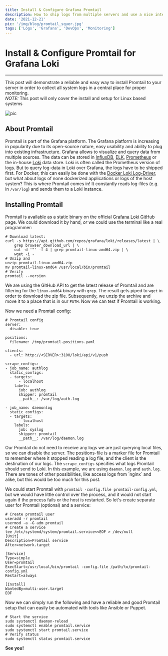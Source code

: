 ```yaml
---
title: Install & Configure Grafana Promtail
description: How to ship logs from multiple servers and use a nice interface to query access logs? Promtail is the right tool in order to use the powerful Grafana platform. 
date: '2021-12-21'
pic: '/img/blog/promtail_squer.jpg'
tags: ['Logs', 'Grafana', 'DevOps', 'Monitoring']
---
```


# Install & Configure Promtail for Grafana Loki
---
This post will demonstrate a reliable and easy way to install Promtail to your server in order to collect all system logs in a central place for proper monitoring.  
*NOTE:* This post will only cover the install and setup for Linux based systems

![pic](/img/blog/promtail.jpg)


## About Promtail
Promtail is part of the Grafana platform. The Grafana platform is increasing in popularity due to its open-source nature, easy usability and ability to plug into existing infrastructure. Grafana allows to visualize and query data from multiple sources. The data can be stored in [InfluxDB](https://grafana.com/docs/grafana/latest/datasources/influxdb/), [ELK](https://grafana.com/docs/grafana/latest/datasources/elasticsearch/), [Prometheus](https://grafana.com/docs/grafana/latest/datasources/prometheus/) or the in-house [Loki](https://grafana.com/docs/loki/latest/) data store. Loki is often called the Prometheus version of logs. But to query log-data in Loki over Grafana, the logs have to be shipped first. For Docker, this can easily be done with the [Docker Loki Log-Driver](https://grafana.com/docs/loki/latest/), but what about logs of none dockerized applications or logs of the host system? This is where Promtail comes in! It constantly reads log-files (e.g. in `/var/log`) and sends them to a Loki instance.

## Installing Promtail
Promtail is available as a static binary on the official [Grafana Loki GitHub](https://github.com/grafana/loki/releases) page. We could download it by hand, *or* we could use the terminal like a real programmer:

```bash,linenos
# Download latest:
curl -s https://api.github.com/repos/grafana/loki/releases/latest | \
    grep browser_download_url | \
    cut -d '"' -f 4 | grep promtail-linux-amd64.zip | \
    wget -i -
# Unzip and
unzip promtail-linux-amd64.zip
mv promtail-linux-amd64 /usr/local/bin/promtail
# Verify
promtail --version

```
We are using the GitHub API to get the latest release of Promtail and are filtering for the `linux-and64` binary with `grep`. The result gets piped to `wget` in order to download the zip file. Subsequently, we unzip the archive and move it to a place that is in our `PATH`. Now we can test if Promtail is working.

Now we need a Promtail config:

```yaml,linenos
# Promtail config
server:
  disable: true

positions:
  filename: /tmp/promtail-positions.yaml

clients:
  - url: http://<SERVER>:3100/loki/api/v1/push

scrape_configs:
- job_name: authlog
  static_configs:
  - targets:
      - localhost
    labels:
      job: authlog
      shipper: promtail
      __path__: /var/log/auth.log

- job_name: daemonlog
  static_configs:
  - targets:
      - localhost
    labels:
      job: syslog
      shipper: promtail
      __path__: /var/log/daemon.log
```

Our Promtail do not need to receive any logs we are just querying local files, so we can disable the server. The positions-file is a marker file for Promtail to remember where it stopped reading a log file, and the client is the destination of our logs. The `scrape_configs` specifies what logs Promtail should send to Loki. In this example, we are using `daemon.log` and `auth.log`. There are tones of other possibilities, like access logs from ´nginx´ and alike, but this would be too much for this post.

We could start Promtail with `promtail -config.file promtail-config.yml`, but we would have little control over the process, and it would not start again if the process fails or the host is restarted. So let's create separate user for Promtail (optional) and a service:

```bash,linenos
# Create promtail user
useradd -r promtail
usermod -a -G adm promtail
# Create a service
tee /etc/systemd/system/promtail.service<<EOF > /dev/null
[Unit]
Description=Promtail service
After=network.target

[Service]
Type=simple
User=promtail
ExecStart=/usr/local/bin/promtail -config.file /path/to/promtail-config.yml
Restart=always

[Install]
WantedBy=multi-user.target
EOF
```

Now we can simply run the following and have a reliable and good Promtail setup that can easily be automated with tools like Ansible or Puppet.
```bash,linenos
# Start the service
sudo systemctl daemon-reload
sudo systemctl enable promtail.service
sudo systemctl start promtail.service
# Verify status
sudo systemctl status promtail.service
```

**See you!**
